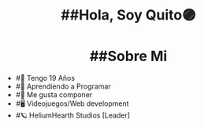 <div align="center">
<h1 align="center"> ##Hola, Soy Quito🟣</h1>
</div>
         
 <h1 align="center"> ##Sobre Mi</h1>
 <ul>
        <li> #🧭 Tengo 19 Años</li>  
        <li> #🔮 Aprendiendo a Programar</li>  
        <li> #🎵 Me gusta componer </li>
        <li> #🖥 Videojuegos/Web development</li>
        <li> #🪐 HeliumHearth Studios [Leader] </li>
 </ul>
